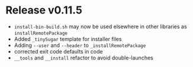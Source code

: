 # Release v0.11.5

- `install-bin-build.sh` may now be used elsewhere in other libraries as `installRemotePackage`
- Added `_tinySugar` template for installer files
- Adding `--user` and `--header` to `_installRemotePackage`
- corrected exit code defaults in code
- `__tools` and `__install` refactor to avoid double-launches
